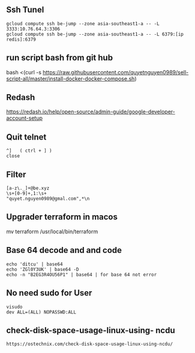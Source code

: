 ## Ssh Tunel
```
gcloud compute ssh be-jump --zone asia-southeast1-a -- -L 3333:10.76.64.3:3306
gcloud compute ssh be-jump --zone asia-southeast1-a -- -L 6379:[ip redis]:6379
```
## run script bash from git hub
bash <(curl -s https://raw.githubusercontent.com/quyetnguyen0989/sell-script-all/master/install-docker-docker-compose.sh)

## Redash
https://redash.io/help/open-source/admin-guide/google-developer-account-setup

## Quit telnet
```
^]   ( ctrl + ] )
close
```
## Filter

```
[a-z\._]+@be.xyz
\s+[0-9]+,1:\s+
"quyet.nguyen0989@gmal.com",*\n 
```
## Upgrader terraform in macos
mv terraform /usr/local/bin/terraform

## Base 64 decode and and code
```
echo 'ditcu' | base64
echo 'ZGl0Y3UK' | base64 -D
echo -n "B2EG3R4OU56P1" | base64 | for base 64 not error
```
## No need sudo for User
```
visudo
dev ALL=(ALL) NOPASSWD:ALL
```
## check-disk-space-usage-linux-using- ncdu
```
https://ostechnix.com/check-disk-space-usage-linux-using-ncdu/
```
